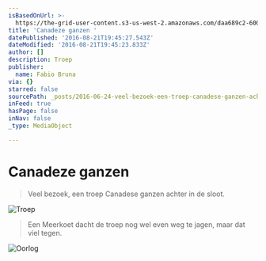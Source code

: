 ```yaml
---
isBasedOnUrl: >-
  https://the-grid-user-content.s3-us-west-2.amazonaws.com/daa689c2-6001-4383-a11a-d2df5d285c72.jpg
title: 'Canadeze ganzen '
datePublished: '2016-08-21T19:45:27.543Z'
dateModified: '2016-08-21T19:45:23.833Z'
author: []
description: Troep
publisher:
  name: Fabio Bruna
via: {}
starred: false
sourcePath: _posts/2016-06-24-veel-bezoek-een-troep-canadese-ganzen-achter-in-de-sloot.md
inFeed: true
hasPage: false
inNav: false
_type: MediaObject

---
```

# Canadeze ganzen 
> 
> Veel bezoek, een troep Canadese ganzen achter in de sloot.

![Troep](https://the-grid-user-content.s3-us-west-2.amazonaws.com/daa689c2-6001-4383-a11a-d2df5d285c72.jpg)

> Een Meerkoet dacht de troep nog wel even weg te jagen, maar dat viel tegen.

![Oorlog](https://imgflo.herokuapp.com/graph/vahj1ThiexotieMo/c46d6988bd8f24e4430bd2e9bd6f4fb7/croprotate.jpg?cropheight=1984&cropwidth=1982&degrees=0&input=https%3A%2F%2Fthe-grid-user-content.s3-us-west-2.amazonaws.com%2F540a0938-7965-419f-8d7c-addb0e3b5161.jpg&x=31&y=31)